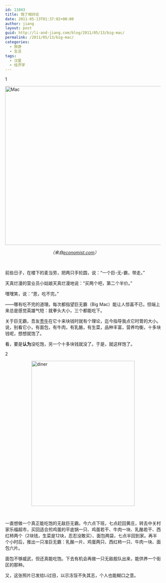 ```yaml
---
id: 11043
title: 饱了相对论
date: 2011-05-13T01:37:02+00:00
author: jiang
layout: post
guid: http://li-and-jiang.com/blog/2011/05/13/big-mac/
permalink: /2011/05/13/big-mac/
categories:
  - 旅游
  - 生活
tags:
  - 汉堡
  - 经济学
---
```

1

<img style="border-right-width: 0px; display: block; float: none; border-top-width: 0px; border-bottom-width: 0px; margin-left: auto; border-left-width: 0px; margin-right: auto" title="Mac" border="0" alt="Mac" src="http://jiangtanghu.com/cn/wp-content/uploads/2011/05/mac-thumb.jpg" width="564" height="512" />

&#160;&#160;&#160;&#160;&#160;&#160;&#160;&#160;&#160;&#160;&#160;&#160;&#160;&#160;&#160;&#160;&#160;&#160;&#160;&#160;&#160;&#160;&#160;&#160;&#160;&#160;&#160;&#160;&#160;&#160;&#160;&#160;&#160;&#160;&#160;&#160; _（来自_<a href="http://www.economist.com/node/14288808?story_id=E1_TQNRRRDR" target="_blank"><em>economist.com</em></a>_）_

&#160;

前些日子，在楼下的麦当劳，把两只手抡圆，说：“一个巨-无-霸，带走。”

天真烂漫的营业员小姑娘天真烂漫地说：“买两个吧，第二个半价。”

嘿嘿笑，说：“恩，吃不完。”

——哪有吃不完的道理。每次都指望巨无霸（Big Mac）能让人惊喜不已，但端上来总是感觉英雄气短：就拳头大小，三个都能吃下。

关于巨无霸，吾友<a href="http://li-and-jiang.com/blog/2006/06/05/%E5%90%BE%E4%B8%8E%E4%BA%8C%E4%B8%89%E5%AD%90%EF%BC%8C%E5%B9%B3%E7%94%9F%E7%BB%93%E4%BA%A4%E6%B7%B1%E2%80%94%E2%80%94%E8%AF%B8%E5%AD%90%E8%A1%8C%E7%8A%B6%E4%B9%8B-%E6%88%91%E7%9A%84%E6%9C%8B%E5%8F%8B/" target="_blank">秃牛</a>在它十来块钱时就有个理论，迄今指导我点它时胃的大小。说，别看它小，有面包，有牛肉，有乳酪，有生菜，品种丰富，营养均衡，十多块钱呢，想想就饱了。

看，要是**认为**没吃饱，另一个十多块钱就没了。于是，就这样饱了。

2

<img style="border-right-width: 0px; display: block; float: none; border-top-width: 0px; border-bottom-width: 0px; margin-left: auto; border-left-width: 0px; margin-right: auto" title="diner" border="0" alt="diner" src="http://jiangtanghu.com/cn/wp-content/uploads/2011/05/diner-thumb.png" width="334" height="468" />

&#160;

一直想做一个真正能吃饱的无敌巨无霸。今六点下班，七点赶回黄庄，转去中关村家乐福超市，买回适合煎鸡蛋的平底锅一只、鸡蛋若干、牛肉一块、乳酪若干、西红柿两个（2块钱，生菜是12块，忍忍没敢买）、面包两袋，七点半回到家。再半个小时后，推出一只准巨无霸：乳酪一片、鸡蛋两只、西红柿一只、牛肉一块、面包六片。

面包不够威武，但还真能吃饱。下去有机会再做一只无敌舰队出来，能供养一个街区的那种。

又，这张照片已发给Li过目，以示冻馁不失其志，个人也能糊口之意。